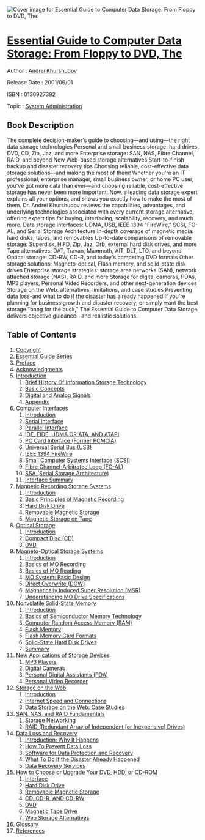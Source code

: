 ![Cover image for Essential Guide to Computer Data Storage: From Floppy to DVD, The](https://imgdetail.ebookreading.net/cover/cover/system_admin/EB0130927392.jpg)

[Essential Guide to Computer Data Storage: From Floppy to DVD, The](https://ebookreading.net/view/book/Essential+Guide+to+Computer+Data+Storage%3A+From+Floppy+to+DVD%2C+The-EB0130927392_1.html "Essential Guide to Computer Data Storage: From Floppy to DVD, The")
====================================================================================================================

Author : [Andrei Khurshudov](https://ebookreading.net/search/author/Andrei+Khurshudov)

Release Date : 2001/06/01

ISBN : 0130927392

Topic : [System Administration](https://ebookreading.net/search/category/system-administration)

Book Description
-----------------

The complete decision-maker's guide to choosing—and using—the right data storage technologies
Personal and small business storage: hard drives, DVD, CD, Zip, Jaz, and more
Enterprise storage: SAN, NAS, Fibre Channel, RAID, and beyond
New Web-based storage alternatives
Start-to-finish backup and disaster recovery tips
Choosing reliable, cost-effective data storage solutions—and making the most of them!
Whether you're an IT professional, enterprise manager, small business owner, or home PC user, you've got more data than ever—and choosing reliable, cost-effective storage has never been more important. Now, a leading data storage expert explains all your options, and shows you exactly how to make the most of them. Dr. Andrei Khurshudov reviews the capabilities, advantages, and underlying technologies associated with every current storage alternative, offering expert tips for buying, interfacing, scalability, recovery, and much more.
Data storage interfaces: UDMA, USB, IEEE 1394 "FireWire," SCSI, FC-AL, and Serial Storage Architecture
In-depth coverage of magnetic media: hard disks, tapes, and removables
Up-to-date comparisons of removable storage: Superdisk, HiFD, Zip, Jaz, Orb, external hard disk drives, and more
Tape alternatives: DAT, Travan, Mammoth, AIT, DLT, LTO, and beyond
Optical storage: CD-RW, CD-R, and today's competing DVD formats
Other storage solutions: Magneto-optical, Flash memory, and solid-state disk drives
Enterprise storage strategies: storage area networks (SAN), network attached storage (NAS), RAID, and more
Storage for digital cameras, PDAs, MP3 players, Personal Video Recorders, and other next-generation devices
Storage on the Web: alternatives, limitations, and case studies
Preventing data loss-and what to do if the disaster has already happened
If you're planning for business growth and disaster recovery, or simply want the best storage "bang for the buck," The Essential Guide to Computer Data Storage delivers objective guidance—and realistic solutions.
              
Table of Contents
-----------------

1. [Copyright](https://ebookreading.net/view/book/Essential+Guide+to+Computer+Data+Storage%3A+From+Floppy+to+DVD%2C+The-EB0130927392_1.html)
1. [Essential Guide Series](https://ebookreading.net/view/book/Essential+Guide+to+Computer+Data+Storage%3A+From+Floppy+to+DVD%2C+The-EB0130927392_2.html)
1. [Preface](https://ebookreading.net/view/book/Essential+Guide+to+Computer+Data+Storage%3A+From+Floppy+to+DVD%2C+The-EB0130927392_3.html)
1. [Acknowledgments](https://ebookreading.net/view/book/Essential+Guide+to+Computer+Data+Storage%3A+From+Floppy+to+DVD%2C+The-EB0130927392_4.html)
1. [Introduction](https://ebookreading.net/view/book/Essential+Guide+to+Computer+Data+Storage%3A+From+Floppy+to+DVD%2C+The-EB0130927392_5.html)
    1. [Brief History Of Information Storage Technology](https://ebookreading.net/view/book/Essential+Guide+to+Computer+Data+Storage%3A+From+Floppy+to+DVD%2C+The-EB0130927392_6.html)
    1. [Basic Concepts](https://ebookreading.net/view/book/Essential+Guide+to+Computer+Data+Storage%3A+From+Floppy+to+DVD%2C+The-EB0130927392_7.html)
    1. [Digital and Analog Signals](https://ebookreading.net/view/book/Essential+Guide+to+Computer+Data+Storage%3A+From+Floppy+to+DVD%2C+The-EB0130927392_8.html)
    1. [Appendix](https://ebookreading.net/view/book/Essential+Guide+to+Computer+Data+Storage%3A+From+Floppy+to+DVD%2C+The-EB0130927392_9.html)
1. [Computer Interfaces](https://ebookreading.net/view/book/Essential+Guide+to+Computer+Data+Storage%3A+From+Floppy+to+DVD%2C+The-EB0130927392_10.html)
    1. [Introduction](https://ebookreading.net/view/book/Essential+Guide+to+Computer+Data+Storage%3A+From+Floppy+to+DVD%2C+The-EB0130927392_11.html)
    1. [Serial Interface](https://ebookreading.net/view/book/Essential+Guide+to+Computer+Data+Storage%3A+From+Floppy+to+DVD%2C+The-EB0130927392_12.html)
    1. [Parallel Interface](https://ebookreading.net/view/book/Essential+Guide+to+Computer+Data+Storage%3A+From+Floppy+to+DVD%2C+The-EB0130927392_13.html)
    1. [IDE, EIDE, UDMA OR ATA, AND ATAPI](https://ebookreading.net/view/book/Essential+Guide+to+Computer+Data+Storage%3A+From+Floppy+to+DVD%2C+The-EB0130927392_14.html)
    1. [PC Card Interface (Former PCMCIA)](https://ebookreading.net/view/book/Essential+Guide+to+Computer+Data+Storage%3A+From+Floppy+to+DVD%2C+The-EB0130927392_15.html)
    1. [Universal Serial Bus (USB)](https://ebookreading.net/view/book/Essential+Guide+to+Computer+Data+Storage%3A+From+Floppy+to+DVD%2C+The-EB0130927392_16.html)
    1. [IEEE 1394 FireWire](https://ebookreading.net/view/book/Essential+Guide+to+Computer+Data+Storage%3A+From+Floppy+to+DVD%2C+The-EB0130927392_17.html)
    1. [Small Computer Systems Interface (SCSI)](https://ebookreading.net/view/book/Essential+Guide+to+Computer+Data+Storage%3A+From+Floppy+to+DVD%2C+The-EB0130927392_18.html)
    1. [Fibre Channel-Arbitrated Loop (FC-AL)](https://ebookreading.net/view/book/Essential+Guide+to+Computer+Data+Storage%3A+From+Floppy+to+DVD%2C+The-EB0130927392_19.html)
    1. [SSA (Serial Storage Architecture)](https://ebookreading.net/view/book/Essential+Guide+to+Computer+Data+Storage%3A+From+Floppy+to+DVD%2C+The-EB0130927392_20.html)
    1. [Interface Summary](https://ebookreading.net/view/book/Essential+Guide+to+Computer+Data+Storage%3A+From+Floppy+to+DVD%2C+The-EB0130927392_21.html)
1. [Magnetic Recording Storage Systems](https://ebookreading.net/view/book/Essential+Guide+to+Computer+Data+Storage%3A+From+Floppy+to+DVD%2C+The-EB0130927392_22.html)
    1. [Introduction](https://ebookreading.net/view/book/Essential+Guide+to+Computer+Data+Storage%3A+From+Floppy+to+DVD%2C+The-EB0130927392_23.html)
    1. [Basic Principles of Magnetic Recording](https://ebookreading.net/view/book/Essential+Guide+to+Computer+Data+Storage%3A+From+Floppy+to+DVD%2C+The-EB0130927392_24.html)
    1. [Hard Disk Drive](https://ebookreading.net/view/book/Essential+Guide+to+Computer+Data+Storage%3A+From+Floppy+to+DVD%2C+The-EB0130927392_25.html)
    1. [Removable Magnetic Storage](https://ebookreading.net/view/book/Essential+Guide+to+Computer+Data+Storage%3A+From+Floppy+to+DVD%2C+The-EB0130927392_26.html)
    1. [Magnetic Storage on Tape](https://ebookreading.net/view/book/Essential+Guide+to+Computer+Data+Storage%3A+From+Floppy+to+DVD%2C+The-EB0130927392_27.html)
1. [Optical Storage](https://ebookreading.net/view/book/Essential+Guide+to+Computer+Data+Storage%3A+From+Floppy+to+DVD%2C+The-EB0130927392_28.html)
    1. [Introduction](https://ebookreading.net/view/book/Essential+Guide+to+Computer+Data+Storage%3A+From+Floppy+to+DVD%2C+The-EB0130927392_29.html)
    1. [Compact Disc (CD)](https://ebookreading.net/view/book/Essential+Guide+to+Computer+Data+Storage%3A+From+Floppy+to+DVD%2C+The-EB0130927392_30.html)
    1. [DVD](https://ebookreading.net/view/book/Essential+Guide+to+Computer+Data+Storage%3A+From+Floppy+to+DVD%2C+The-EB0130927392_31.html)
1. [Magneto-Optical Storage Systems](https://ebookreading.net/view/book/Essential+Guide+to+Computer+Data+Storage%3A+From+Floppy+to+DVD%2C+The-EB0130927392_32.html)
    1. [Introduction](https://ebookreading.net/view/book/Essential+Guide+to+Computer+Data+Storage%3A+From+Floppy+to+DVD%2C+The-EB0130927392_33.html)
    1. [Basics of MO Recording](https://ebookreading.net/view/book/Essential+Guide+to+Computer+Data+Storage%3A+From+Floppy+to+DVD%2C+The-EB0130927392_34.html)
    1. [Basics of MO Reading](https://ebookreading.net/view/book/Essential+Guide+to+Computer+Data+Storage%3A+From+Floppy+to+DVD%2C+The-EB0130927392_35.html)
    1. [MO System: Basic Design](https://ebookreading.net/view/book/Essential+Guide+to+Computer+Data+Storage%3A+From+Floppy+to+DVD%2C+The-EB0130927392_36.html)
    1. [Direct Overwrite (DOW)](https://ebookreading.net/view/book/Essential+Guide+to+Computer+Data+Storage%3A+From+Floppy+to+DVD%2C+The-EB0130927392_37.html)
    1. [Magnetically Induced Super Resolution (MSR)](https://ebookreading.net/view/book/Essential+Guide+to+Computer+Data+Storage%3A+From+Floppy+to+DVD%2C+The-EB0130927392_38.html)
    1. [Understanding MO Drive Specifications](https://ebookreading.net/view/book/Essential+Guide+to+Computer+Data+Storage%3A+From+Floppy+to+DVD%2C+The-EB0130927392_39.html)
1. [Nonvolatile Solid-State Memory](https://ebookreading.net/view/book/Essential+Guide+to+Computer+Data+Storage%3A+From+Floppy+to+DVD%2C+The-EB0130927392_40.html)
    1. [Introduction](https://ebookreading.net/view/book/Essential+Guide+to+Computer+Data+Storage%3A+From+Floppy+to+DVD%2C+The-EB0130927392_41.html)
    1. [Basics of Semiconductor Memory Technology](https://ebookreading.net/view/book/Essential+Guide+to+Computer+Data+Storage%3A+From+Floppy+to+DVD%2C+The-EB0130927392_42.html)
    1. [Computer Random Access Memory (RAM)](https://ebookreading.net/view/book/Essential+Guide+to+Computer+Data+Storage%3A+From+Floppy+to+DVD%2C+The-EB0130927392_43.html)
    1. [Flash Memory](https://ebookreading.net/view/book/Essential+Guide+to+Computer+Data+Storage%3A+From+Floppy+to+DVD%2C+The-EB0130927392_44.html)
    1. [Flash Memory Card Formats](https://ebookreading.net/view/book/Essential+Guide+to+Computer+Data+Storage%3A+From+Floppy+to+DVD%2C+The-EB0130927392_45.html)
    1. [Solid-State Hard Disk Drives](https://ebookreading.net/view/book/Essential+Guide+to+Computer+Data+Storage%3A+From+Floppy+to+DVD%2C+The-EB0130927392_46.html)
    1. [Summary](https://ebookreading.net/view/book/Essential+Guide+to+Computer+Data+Storage%3A+From+Floppy+to+DVD%2C+The-EB0130927392_47.html)
1. [New Applications of Storage Devices](https://ebookreading.net/view/book/Essential+Guide+to+Computer+Data+Storage%3A+From+Floppy+to+DVD%2C+The-EB0130927392_48.html)
    1. [MP3 Players](https://ebookreading.net/view/book/Essential+Guide+to+Computer+Data+Storage%3A+From+Floppy+to+DVD%2C+The-EB0130927392_49.html)
    1. [Digital Cameras](https://ebookreading.net/view/book/Essential+Guide+to+Computer+Data+Storage%3A+From+Floppy+to+DVD%2C+The-EB0130927392_50.html)
    1. [Personal Digital Assistants (PDA)](https://ebookreading.net/view/book/Essential+Guide+to+Computer+Data+Storage%3A+From+Floppy+to+DVD%2C+The-EB0130927392_51.html)
    1. [Personal Video Recorder](https://ebookreading.net/view/book/Essential+Guide+to+Computer+Data+Storage%3A+From+Floppy+to+DVD%2C+The-EB0130927392_52.html)
1. [Storage on the Web](https://ebookreading.net/view/book/Essential+Guide+to+Computer+Data+Storage%3A+From+Floppy+to+DVD%2C+The-EB0130927392_53.html)
    1. [Introduction](https://ebookreading.net/view/book/Essential+Guide+to+Computer+Data+Storage%3A+From+Floppy+to+DVD%2C+The-EB0130927392_54.html)
    1. [Internet Speed and Connections](https://ebookreading.net/view/book/Essential+Guide+to+Computer+Data+Storage%3A+From+Floppy+to+DVD%2C+The-EB0130927392_55.html)
    1. [Data Storage on the Web: Case Studies](https://ebookreading.net/view/book/Essential+Guide+to+Computer+Data+Storage%3A+From+Floppy+to+DVD%2C+The-EB0130927392_56.html)
1. [SAN, NAS, and RAID Fundamentals](https://ebookreading.net/view/book/Essential+Guide+to+Computer+Data+Storage%3A+From+Floppy+to+DVD%2C+The-EB0130927392_57.html)
    1. [Storage Networking](https://ebookreading.net/view/book/Essential+Guide+to+Computer+Data+Storage%3A+From+Floppy+to+DVD%2C+The-EB0130927392_58.html)
    1. [RAID (Redundant Array of Independent [or Inexpensive] Drives)](https://ebookreading.net/view/book/Essential+Guide+to+Computer+Data+Storage%3A+From+Floppy+to+DVD%2C+The-EB0130927392_59.html)
1. [Data Loss and Recovery](https://ebookreading.net/view/book/Essential+Guide+to+Computer+Data+Storage%3A+From+Floppy+to+DVD%2C+The-EB0130927392_60.html)
    1. [Introduction: Why It Happens](https://ebookreading.net/view/book/Essential+Guide+to+Computer+Data+Storage%3A+From+Floppy+to+DVD%2C+The-EB0130927392_61.html)
    1. [How To Prevent Data Loss](https://ebookreading.net/view/book/Essential+Guide+to+Computer+Data+Storage%3A+From+Floppy+to+DVD%2C+The-EB0130927392_62.html)
    1. [Software for Data Protection and Recovery](https://ebookreading.net/view/book/Essential+Guide+to+Computer+Data+Storage%3A+From+Floppy+to+DVD%2C+The-EB0130927392_63.html)
    1. [What To Do If the Disaster Already Happened](https://ebookreading.net/view/book/Essential+Guide+to+Computer+Data+Storage%3A+From+Floppy+to+DVD%2C+The-EB0130927392_64.html)
    1. [Data Recovery Services](https://ebookreading.net/view/book/Essential+Guide+to+Computer+Data+Storage%3A+From+Floppy+to+DVD%2C+The-EB0130927392_65.html)
1. [How to Choose or Upgrade Your DVD, HDD, or CD-ROM](https://ebookreading.net/view/book/Essential+Guide+to+Computer+Data+Storage%3A+From+Floppy+to+DVD%2C+The-EB0130927392_66.html)
    1. [Interface](https://ebookreading.net/view/book/Essential+Guide+to+Computer+Data+Storage%3A+From+Floppy+to+DVD%2C+The-EB0130927392_67.html)
    1. [Hard Disk Drive](https://ebookreading.net/view/book/Essential+Guide+to+Computer+Data+Storage%3A+From+Floppy+to+DVD%2C+The-EB0130927392_68.html)
    1. [Removable Magnetic Storage](https://ebookreading.net/view/book/Essential+Guide+to+Computer+Data+Storage%3A+From+Floppy+to+DVD%2C+The-EB0130927392_69.html)
    1. [CD, CD-R, AND CD-RW](https://ebookreading.net/view/book/Essential+Guide+to+Computer+Data+Storage%3A+From+Floppy+to+DVD%2C+The-EB0130927392_70.html)
    1. [DVD](https://ebookreading.net/view/book/Essential+Guide+to+Computer+Data+Storage%3A+From+Floppy+to+DVD%2C+The-EB0130927392_71.html)
    1. [Magnetic Tape Drive](https://ebookreading.net/view/book/Essential+Guide+to+Computer+Data+Storage%3A+From+Floppy+to+DVD%2C+The-EB0130927392_72.html)
    1. [Web Storage Alternatives](https://ebookreading.net/view/book/Essential+Guide+to+Computer+Data+Storage%3A+From+Floppy+to+DVD%2C+The-EB0130927392_73.html)
1. [Glossary](https://ebookreading.net/view/book/Essential+Guide+to+Computer+Data+Storage%3A+From+Floppy+to+DVD%2C+The-EB0130927392_74.html)
1. [References](https://ebookreading.net/view/book/Essential+Guide+to+Computer+Data+Storage%3A+From+Floppy+to+DVD%2C+The-EB0130927392_75.html)

